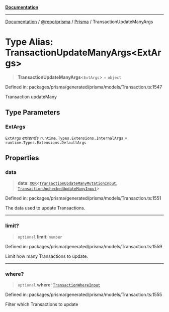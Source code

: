 [**Documentation**](../../../../../README.md)

***

[Documentation](../../../../../README.md) / [@repo/prisma](../../../README.md) / [Prisma](../README.md) / TransactionUpdateManyArgs

# Type Alias: TransactionUpdateManyArgs\<ExtArgs\>

> **TransactionUpdateManyArgs**\<`ExtArgs`\> = `object`

Defined in: packages/prisma/generated/prisma/models/Transaction.ts:1547

Transaction updateMany

## Type Parameters

### ExtArgs

`ExtArgs` *extends* `runtime.Types.Extensions.InternalArgs` = `runtime.Types.Extensions.DefaultArgs`

## Properties

### data

> **data**: [`XOR`](XOR.md)\<[`TransactionUpdateManyMutationInput`](TransactionUpdateManyMutationInput.md), [`TransactionUncheckedUpdateManyInput`](TransactionUncheckedUpdateManyInput.md)\>

Defined in: packages/prisma/generated/prisma/models/Transaction.ts:1551

The data used to update Transactions.

***

### limit?

> `optional` **limit**: `number`

Defined in: packages/prisma/generated/prisma/models/Transaction.ts:1559

Limit how many Transactions to update.

***

### where?

> `optional` **where**: [`TransactionWhereInput`](TransactionWhereInput.md)

Defined in: packages/prisma/generated/prisma/models/Transaction.ts:1555

Filter which Transactions to update

